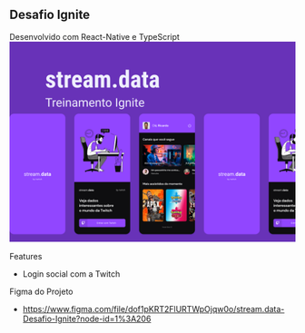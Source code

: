 ## Desafio Ignite

Desenvolvido com React-Native e TypeScript
![alt text](https://github.com/webstylus/streamdata/blob/master/src/assets/images/cover.png?raw=true)

Features

- Login social com a Twitch


Figma do Projeto

- https://www.figma.com/file/dof1pKRT2FlURTWpOjqw0o/stream.data-Desafio-Ignite?node-id=1%3A206
